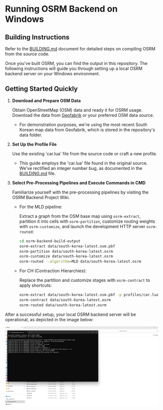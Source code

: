# Running OSRM Backend on Windows

## Building Instructions

Refer to the [BUILDING.md](BUILDING.md) document for detailed steps on compiling OSRM from the source code.

Once you've built OSRM, you can find the output in this repository. The following instructions will guide you through setting up a local OSRM backend server on your Windows environment.

## Getting Started Quickly

1. **Download and Prepare OSM Data**

   Obtain OpenStreetMap (OSM) data and ready it for OSRM usage. Download the data from [Geofabrik](https://download.geofabrik.de/) or your preferred OSM data source.
   
   - For demonstration purposes, we're using the most recent South Korean map data from Geofabrik, which is stored in the repository's data folder.

2. **Set Up the Profile File**

   Use the existing 'car.lua' file from the source code or craft a new profile.
   
   - This guide employs the 'car.lua' file found in the original source. We've rectified an integer number bug, as documented in the [BUILDING.md](BUILDING.md) file.

3. **Select Pre-Processing Pipelines and Execute Commands in CMD**

   Familiarize yourself with the pre-processing pipelines by visiting the OSRM Backend Project Wiki.

   - For the MLD pipeline:
     
     Extract a graph from the OSM base map using `osrm-extract`, partition it into cells with `osrm-partition`, customize routing weights with `osrm-customize`, and launch the development HTTP server `osrm-routed`:

     ```bash
     cd osrm-backend-build-output
     osrm-extract data/south-korea-latest.osm.pbf
     osrm-partition data/south-korea-latest.osrm
     osrm-customize data/south-korea-latest.osrm
     osrm-routed --algorithm=MLD data/south-korea-latest.osrm
     ```

   - For CH (Contraction Hierarchies):
     
     Replace the partition and customize stages with `osrm-contract` to apply shortcuts:

     ```bash
     osrm-extract data/south-korea-latest.osm.pbf -p profiles/car.lua
     osrm-contract data/south-korea-latest.osrm
     osrm-routed data/south-korea-latest.osrm
     ```

After a successful setup, your local OSRM backend server will be operational, as depicted in the image below:

![Local South Korea OSRM Backend Server](successful-demo.png)
